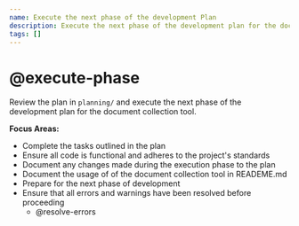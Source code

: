 ```yaml
---
name: Execute the next phase of the development Plan
description: Execute the next phase of the development plan for the document collection tool
tags: []
---
```


# @execute-phase

Review the plan in `planning/` and execute the next phase of the development plan for the document collection tool.

**Focus Areas:**
- Complete the tasks outlined in the plan
- Ensure all code is functional and adheres to the project's standards
- Document any changes made during the execution phase to the plan
- Document the usage of of the document collection tool in READEME.md
- Prepare for the next phase of development
- Ensure  that all errors and warnings have been resolved before proceeding
  - @resolve-errors
